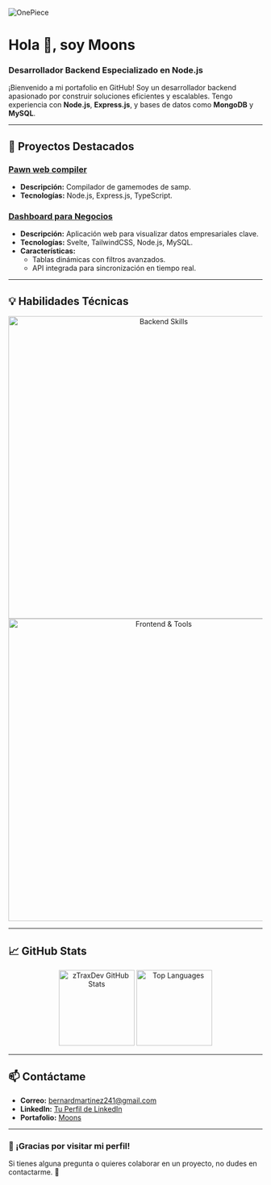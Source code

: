 ![OnePiece](https://user-images.githubusercontent.com/74038190/225813708-98b745f2-7d22-48cf-9150-083f1b00d6c9.gif)

# Hola 👋, soy Moons
### Desarrollador Backend Especializado en Node.js  

¡Bienvenido a mi portafolio en GitHub! Soy un desarrollador backend apasionado por construir soluciones eficientes y escalables. Tengo experiencia con **Node.js**, **Express.js**, y bases de datos como **MongoDB** y **MySQL**.  

---

## 🚀 Proyectos Destacados  

### [Pawn web compiler](https://github.com/zTraxDev/pawn-web-compiler)
- **Descripción:** Compilador de gamemodes de samp.  
- **Tecnologías:** Node.js, Express.js, TypeScript.  

### [Dashboard para Negocios](https://github.com/tu-repo-de-ejemplo)  
- **Descripción:** Aplicación web para visualizar datos empresariales clave.  
- **Tecnologías:** Svelte, TailwindCSS, Node.js, MySQL.  
- **Características:**  
  - Tablas dinámicas con filtros avanzados.  
  - API integrada para sincronización en tiempo real.  

---

## 💡 Habilidades Técnicas  

<div align="center">  
  <img src="https://skillicons.dev/icons?i=nodejs,express,js,ts,python,mongodb,mysql,sequelize&theme=dark" alt="Backend Skills" width="600" />
</div>

<div align="center">  
  <img src="https://skillicons.dev/icons?i=vue,svelte,tailwind,bootstrap,postman,vscode&theme=dark" alt="Frontend & Tools" width="600" />
</div>

---

## 📈 GitHub Stats  

<div align="center">  
  <img src="https://github-readme-stats.vercel.app/api?username=zTraxDev&show_icons=true&theme=dark&locale=en" alt="zTraxDev GitHub Stats" height="150" />  
  <img src="https://github-readme-stats.vercel.app/api/top-langs/?username=zTraxDev&layout=compact&theme=dark" alt="Top Languages" height="150" />
</div>

---

## 📫 Contáctame  

- **Correo:** [bernardmartinez241@gmail.com](mailto:bernardmartinez241@gmail.com)  
- **LinkedIn:** [Tu Perfil de LinkedIn](https://www.linkedin.com/)  
- **Portafolio:** [Moons](https://github.com/zTraxDev)  

---

### 🌟 ¡Gracias por visitar mi perfil!  
Si tienes alguna pregunta o quieres colaborar en un proyecto, no dudes en contactarme. 🚀  
